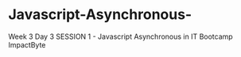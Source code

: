 # Javascript-Asynchronous-
Week 3 Day 3 SESSION 1 - Javascript Asynchronous in IT Bootcamp ImpactByte
